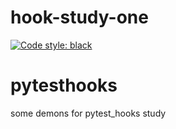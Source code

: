 # hook-study-one
[![Code style: black](https://img.shields.io/badge/code%20style-black-000000.svg)](https://github.com/psf/black)

# pytesthooks
some demons for pytest_hooks study
